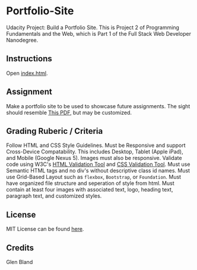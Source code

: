 # Portfolio-Site
Udacity Project: Build a Portfolio Site.
This is Project 2 of Programming Fundamentals and the Web,
which is Part 1 of the Full Stack Web Developer Nanodegree.

## Instructions
Open [index.html](index.html).

## Assignment
Make a portfolio site to be used to showcase future assignments.
The sight should resemble [This PDF](design-mockup-portfolio.pdf), but may be customized.

## Grading Ruberic / Criteria
Follow HTML and CSS Style Guidelines.
Must be Responsive and support Cross-Device Compatability.
This includes Desktop, Tablet (Apple iPad), and Mobile (Google Nexus 5).
Images must also be responsive.
Validate code using W3C's
[HTML Validation Tool](https://validator.w3.org/#validate_by_input)
and [CSS Validation Tool](https://jigsaw.w3.org/css-validator/#validate_by_input).
Must use Semantic HTML tags and no div's without descriptive class id names.
Must use Grid-Based Layout such as `flexbox`, `Bootstrap`, or `Foundation`.
Must have organized file structure and seperation of style from html.
Must contain at least four images with associated text, logo, heading text,
paragraph text, and customized styles.

## License
MIT License can be found [here](LICENSE).

## Credits
Glen Bland
